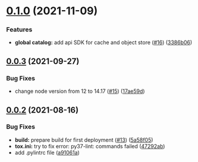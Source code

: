 # [0.1.0](https://github.com/IBM/data-virtualization-on-cloud-python-sdk/compare/v0.0.3...v0.1.0) (2021-11-09)


### Features

* **global catalog:** add api SDK for cache and object store ([#16](https://github.com/IBM/data-virtualization-on-cloud-python-sdk/issues/16)) ([3386b06](https://github.com/IBM/data-virtualization-on-cloud-python-sdk/commit/3386b06c8f04030a3303c896fd21237709902833))

## [0.0.3](https://github.com/IBM/data-virtualization-on-cloud-python-sdk/compare/v0.0.2...v0.0.3) (2021-09-27)


### Bug Fixes

* change node version from 12 to 14.17 ([#15](https://github.com/IBM/data-virtualization-on-cloud-python-sdk/issues/15)) ([17ae59d](https://github.com/IBM/data-virtualization-on-cloud-python-sdk/commit/17ae59d2df2e3114679f6f617bdde0cfc6609bb9))

## [0.0.2](https://github.com/IBM/data-virtualization-on-cloud-python-sdk/compare/v0.0.1...v0.0.2) (2021-08-16)


### Bug Fixes

* **build:** prepare build for first deployment ([#13](https://github.com/IBM/data-virtualization-on-cloud-python-sdk/issues/13)) ([5a58f05](https://github.com/IBM/data-virtualization-on-cloud-python-sdk/commit/5a58f0595357c0f679eb0f59c6593b346dadf41a))
* **tox.ini:** try to fix error: py37-lint: commands failed ([47292ab](https://github.com/IBM/data-virtualization-on-cloud-python-sdk/commit/47292abedecca7d140ffae17b971edcc63e2926e))
* add .pylintrc file ([a91061a](https://github.com/IBM/data-virtualization-on-cloud-python-sdk/commit/a91061a9acf63a1b41eb36d8bd1f184ea078a326))
